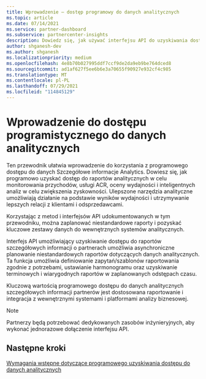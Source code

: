 ```yaml
---
title: Wprowadzenie — dostęp programowy do danych analitycznych
ms.topic: article
ms.date: 07/14/2021
ms.service: partner-dashboard
ms.subservice: partnercenter-insights
description: Dowiedz się, jak używać interfejsu API do uzyskiwania dostępu do danych analitycznych szczegółowych informacji partnerów.
author: shganesh-dev
ms.author: shganesh
ms.localizationpriority: medium
ms.openlocfilehash: 4e8b70b027995ddf7ccf9de2da9eb9be764dced8
ms.sourcegitcommit: ad1af627f5ee6b6e3a70655f90927e932cf4c985
ms.translationtype: MT
ms.contentlocale: pl-PL
ms.lasthandoff: 07/29/2021
ms.locfileid: "114845129"
---
```

# <a name="get-started-with-programmatic-access-to-analytics-data"></a>Wprowadzenie do dostępu programistycznego do danych analitycznych

Ten przewodnik ułatwia wprowadzenie do korzystania z programowego dostępu do danych Szczegółowe informacje Analytics. Dowiesz się, jak programowo uzyskać dostęp do raportów analitycznych w celu monitorowania przychodów, usługi ACR, oceny wydajności i inteligentnych analiz w celu zwiększenia zyskowności. Ulepszone narzędzia analityczne umożliwiają działanie na podstawie wyników wydajności i utrzymywanie lepszych relacji z klientami i odsprzedawcami.  

Korzystając z metod i interfejsów API udokumentowanych w tym przewodniku, można zaplanować niestandardowe raporty i pozyskać kluczowe zestawy danych do wewnętrznych systemów analitycznych.

Interfejs API umożliwiający uzyskiwanie dostępu do raportów szczegółowych informacji o partnerach umożliwia asynchroniczne planowanie niestandardowych raportów dotyczących danych analitycznych. Ta funkcja umożliwia definiowanie zapytań/szablonów raportowania zgodnie z potrzebami, ustawianie harmonogramu oraz uzyskiwanie terminowych i wiarygodnych raportów w zaplanowanych odstępach czasu.

Kluczową wartością programowego dostępu do danych analitycznych szczegółowych informacji partnerów jest dostosowana raportowanie i integracja z wewnętrznymi systemami i platformami analizy biznesowej.

> [!NOTE]
> Partnerzy będą potrzebować dedykowanych zasobów inżynieryjnych, aby wykonać jednorazowe dołączenie interfejsu API.

## <a name="next-steps"></a>Następne kroki

[Wymagania wstępne dotyczące programowego uzyskiwania dostępu do danych analitycznych](insights-programmatic-prerequisites.md)